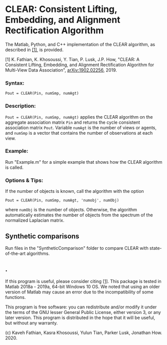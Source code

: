 # CLEAR: Consistent Lifting, Embedding, and Alignment Rectification Algorithm

The Matlab, Python, and C++ implementation of the CLEAR algorithm, as described in [[1]](https://arxiv.org/abs/1902.02256), is provided.

[1] K. Fathian, K. Khosoussi, Y. Tian, P. Lusk, J.P. How, "CLEAR: A Consistent Lifting, Embedding, and Alignment Rectification Algorithm for Multi-View Data Association", [arXiv:1902.02256](https://arxiv.org/abs/1902.02256), 2019.


### Syntax:
```
Pout = CLEAR(Pin, numSmp, numAgt)
```

### Description:
``Pout = CLEAR(Pin, numSmp, numAgt)`` applies the CLEAR algorithm on the aggregate association matrix ``Pin`` and returns the cycle consistent association matrix ``Pout``. Variable ``numAgt`` is the number of views or agents, and ``numSmp`` is a vector that contains the number of observations at each view.  


### Example:
Run "Example.m" for a simple example that shows how the CLEAR algorithm is called.


### Options & Tips: 
If the number of objects is known, call the algorithm with the option
```
Pout = CLEAR(Pin, numSmp, numAgt, 'numobj', numObj)
```
where ``numObj`` is the number of objects. Otherwise, the algorithm automatically estimates the number of objects from the spectrum of the normalized Laplacian matrix.


## Synthetic comparisons
Run files in the "SyntheticComparison" folder to compare CLEAR with state-of-the-art algorithms.


## .

If this program is useful, please consider citing [[1]](https://arxiv.org/abs/1902.02256). This package is tested in Matlab 2018a - 2019a, 64-bit Windows 10 OS. We noted that using an older version of Matlab may cause an error due to the incompatibility of some functions.


This program is free software: you can redistribute and/or modify it under the terms of the GNU lesser General Public License, either version 3, or any later version. This program is distributed in the hope that it will be useful, but without any warranty. 


(c) Kaveh Fathian, Kasra Khosoussi, Yulun Tian, Parker Lusk, Jonathan How. 2020.


